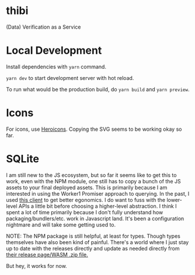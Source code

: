 # thibi
(Data) Verification as a Service

# Local Development

Install dependencies with `yarn` command.

`yarn dev` to start development server with hot reload.

To run what would be the production build, do `yarn build` and `yarn preview`.

# Icons

For icons, use [Heroicons](https://heroicons.com/). Copying the SVG seems to be working okay so far.

# SQLite
I am still new to the JS ecosystem, but so far it seems like to get this to work, even with the NPM module, one still has to copy a bunch of the JS assets to your final deployed assets. This is primarily because I am interested in using the Worker1 Promiser approach to querying. In the past, I used [this client](https://github.com/magieno/sqlite-client-demo/tree/master) to get better egonomics. I do want to fuss with the lower-level APIs a little bit before choosing a higher-level abstraction. I think I spent a lot of time primarily because I don't fully understand how packaging/bundlers/etc. work in Javascript land. It's been a configuration nightmare and will take some getting used to.

NOTE: The NPM package is still helpful, at least for types. Though types themselves have also been kind of painful. There's a world where I just stay up to date with the releases directly and update as needed directly from [their release page/WASM .zip file.](https://sqlite.org/download.html)

But hey, it works for now.